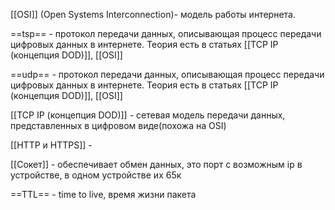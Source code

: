 [[OSI]] (Open Systems Interconnection)- модель работы интернета.

==tsp== - протокол передачи данных, описывающая процесс передачи цифровых данных в интернете. Теория есть в статьях [[TCP IP (концепция DOD)]], [[OSI]]

==udp== - протокол передачи данных, описывающая процесс передачи цифровых данных в интернете. Теория есть в статьях [[TCP IP (концепция DOD)]], [[OSI]]

[[TCP IP (концепция DOD)]] - сетевая модель передачи данных, представленных в цифровом виде(похожа на OSI)

[[HTTP и HTTPS]] - 

[[Сокет]] - обеспечивает обмен данных, это порт с возможным ip в устройстве, в одном устройстве их 65к

==TTL== - time to live, время жизни пакета